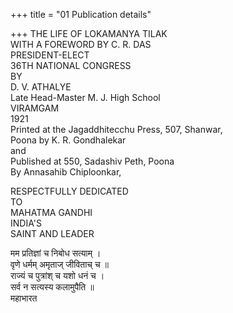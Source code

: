 +++
title = "01 Publication details"

+++
THE LIFE OF LOKAMANYA TILAK  
WITH A FOREWORD BY C. R. DAS  
PRESIDENT-ELECT   
36TH NATIONAL CONGRESS  
BY  
D. V. ATHALYE   
Late Head-Master M. J. High School   
VIRAMGAM  
1921  
Printed at the Jagaddhitecchu Press, 507, Shanwar,  
Poona by K. R. Gondhalekar  
and  
Published at 550, Sadashiv Peth, Poona  
By Annasahib Chiploonkar,  

RESPECTFULLY DEDICATED   
TO  
MAHATMA GANDHI  
INDIA'S  
SAINT AND LEADER  

मम प्रतिज्ञां च निबोध सत्याम् ।  
वृणे धर्मम् अमृताज् जीविताच् च ॥  
राज्यं च पुत्रांश् च यशो धनं च ।  
सर्व न सत्यस्य कलामुपैति ॥  
महाभारत

